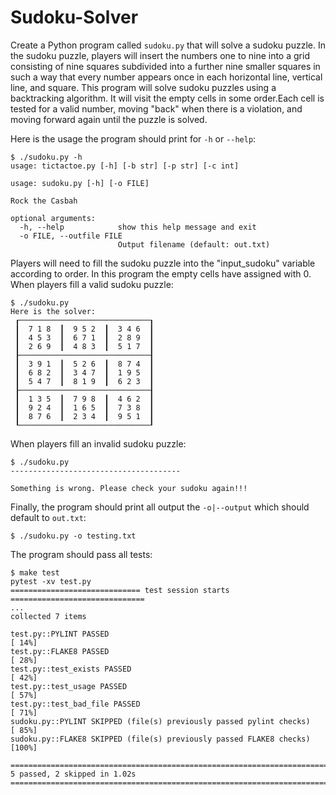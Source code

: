 # Sudoku-Solver

Create a Python program called `sudoku.py` that will solve a sudoku puzzle.
In the sudoku puzzle, players will insert the numbers one to nine into a grid consisting of nine squares subdivided into a further nine smaller squares in such a way that every number appears once in each horizontal line, vertical line, and square.
This program will solve sudoku puzzles using a backtracking algorithm. It will visit the empty cells in some order.Each cell is tested for a valid number, moving "back" when there is a violation, and moving forward again until the puzzle is solved.

Here is the usage the program should print for `-h` or `--help`:

```
$ ./sudoku.py -h
usage: tictactoe.py [-h] [-b str] [-p str] [-c int]

usage: sudoku.py [-h] [-o FILE]

Rock the Casbah

optional arguments:
  -h, --help            show this help message and exit
  -o FILE, --outfile FILE
                        Output filename (default: out.txt)
```

Players will need to fill the sudoku puzzle into the "input_sudoku" variable according to order. In this program the empty cells have assigned with 0.
When players fill a valid sudoku puzzle:

```
$ ./sudoku.py
Here is the solver:
 ┎─────────────────────────────┒
 ┃  7 1 8  ┃  9 5 2  ┃  3 4 6  ┃
 ┃  4 5 3  ┃  6 7 1  ┃  2 8 9  ┃
 ┃  2 6 9  ┃  4 8 3  ┃  5 1 7  ┃
 ┠─────────────────────────────┨
 ┃  3 9 1  ┃  5 2 6  ┃  8 7 4  ┃
 ┃  6 8 2  ┃  3 4 7  ┃  1 9 5  ┃
 ┃  5 4 7  ┃  8 1 9  ┃  6 2 3  ┃
 ┠─────────────────────────────┨
 ┃  1 3 5  ┃  7 9 8  ┃  4 6 2  ┃
 ┃  9 2 4  ┃  1 6 5  ┃  7 3 8  ┃
 ┃  8 7 6  ┃  2 3 4  ┃  9 5 1  ┃
 ┖─────────────────────────────┚
```

When players fill an invalid sudoku puzzle:

```
$ ./sudoku.py 
--------------------------------------

Something is wrong. Please check your sudoku again!!!
```

Finally, the program should print all output the `-o|--output` which should default to `out.txt`:

```
$ ./sudoku.py -o testing.txt

```

The program should pass all tests:

```
$ make test
pytest -xv test.py
============================= test session starts ==============================
...
collected 7 items

test.py::PYLINT PASSED                                                                                                                                                                                  [ 14%]
test.py::FLAKE8 PASSED                                                                                                                                                                                  [ 28%]
test.py::test_exists PASSED                                                                                                                                                                             [ 42%]
test.py::test_usage PASSED                                                                                                                                                                              [ 57%]
test.py::test_bad_file PASSED                                                                                                                                                                           [ 71%]
sudoku.py::PYLINT SKIPPED (file(s) previously passed pylint checks)                                                                                                                                     [ 85%]
sudoku.py::FLAKE8 SKIPPED (file(s) previously passed FLAKE8 checks)                                                                                                                                     [100%]

======================================================================================== 5 passed, 2 skipped in 1.02s =========================================================================================
```
